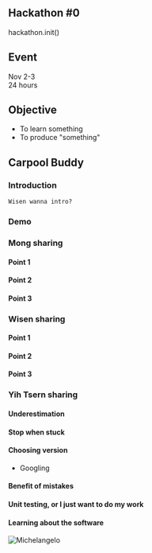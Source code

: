 ## Hackathon #0

hackathon.init()

## Event

Nov 2-3  
24 hours

## Objective

- To learn something
- To produce "something"

## Carpool Buddy

### Introduction

```Wisen wanna intro?```

### Demo

### Mong sharing
#### Point 1
#### Point 2
#### Point 3

### Wisen sharing
#### Point 1
#### Point 2
#### Point 3

### Yih Tsern sharing
#### Underestimation
#### Stop when stuck
#### Choosing version
- Googling
#### Benefit of mistakes
#### Unit testing, or I just want to do my work
#### Learning about the software
![Michelangelo](http://cdn.quotes-lover.com/wp-content/uploads/Every-block-of-stone-has-a-statue-inside-it-and-it-is-the-task-of-the-sculptor-to-discover-it.-Michelangelo-quote-209x250.jpg?Expires=1384235117&Signature=g4E3Wzxl~KwJTRRjYMMhuY92NKroO-Hu0Wbqy6CaI~Xh~Bj9hAypNP8FEkw8g1h~68tcx4w88UQErSkSxMYkJuJ2NVdeqdaNyzFmvTcauUoShOkHW~1-nS-Q4dV3MsNm3~7t~AOBnDioCrGXsV9WHDTnBycaWBMIq63o7wV3HE8fhC8sZ~~2LGkf5u2GZOH0d9~hA7WfKPoKjr-vqG245wDGX0wc0Sif0DsoArKCuspEMDltub3golyxAlYRk0Q6KIqWYSAJCQXjTQTswjHE~Dy1b2BmX8JlniZDZhLcKuW2EUxtq6NOQN00oYG3IXS45xtM~KVWqX5mX7APBSn6Iw__&Key-Pair-Id=APKAIQW3RHDMCRES3G4A)